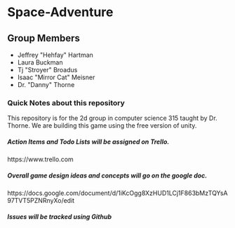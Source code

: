 Space-Adventure
===============

<h2> Group Members</h2>
<ul>
<li>Jeffrey "Hehfay" Hartman</li> 
<li>Laura Buckman </li>
<li>Tj "Stroyer" Broadus</li>
<li>Isaac "Mirror Cat" Meisner</li>
<li>Dr. "Danny" Thorne
</ul>
<h3> Quick Notes about this repository </h3>
<p>
	This repository is for the 2d group in computer science 
	315 taught by Dr. Thorne.  We are building this game using 
	the free version of unity. <br>
</p> 

<h5>Action Items and Todo Lists will be assigned on Trello.</h5>
<a> https://www.trello.com </a> <br>
<h5>Overall game design ideas and concepts will go on the google doc. </h5>
<a> https://docs.google.com/document/d/1iKcOgg8XzHUD1LCj1F863bMzTQYsA97TVT5PZNRnyXo/edit </a> <br>
<h5> Issues will be tracked using Github </h5>

